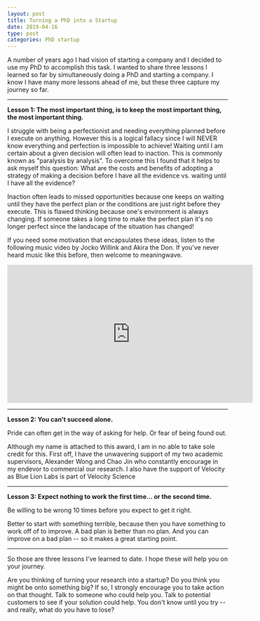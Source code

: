 ```yaml
---
layout: post
title: Turning a PhD into a Startup
date: 2019-04-16
type: post
categories: PhD startup
---
```

A number of years ago I had vision of starting a company and I decided to use my PhD to accomplish this task.
I wanted to share three lessons I learned so far by simultaneously doing a PhD and starting a company.
I know I have many more lessons ahead of me, but these three capture my journey so far.

***

**Lesson 1: The most important thing, is to keep the most important thing, the most important thing.**

I struggle with being a perfectionist and needing everything planned before I execute on anything. However this is a logical fallacy since I will NEVER know everything and perfection is impossible to achieve! Waiting until I am certain about a given decision will often lead to inaction. This is commonly known as "paralysis by analysis". To overcome this I found that it helps to ask myself this question: What are the costs and benefits of adopting a strategy of making a decision before I have all the evidence vs. waiting until I have all the evidence?

Inaction often leads to missed opportunities because one keeps on waiting until they have the perfect plan or the conditions are just right before they execute. This is flawed thinking because one's environment is always changing. If someone takes a long time to make the perfect plan it's no longer perfect since the landscape of the situation has changed!

If you need some motivation that encapsulates these ideas, listen to the following music video by Jocko Willink and Akira the Don. If you've never heard music like this before, then welcome to meaningwave.

<center>
<iframe width="560" height="315" src="https://www.youtube.com/embed/X2DPvzgeW6c" frameborder="0" allow="accelerometer; autoplay; encrypted-media; gyroscope; picture-in-picture" allowfullscreen></iframe>
</center>

***

**Lesson 2: You can't succeed alone.**

Pride can often get in the way of asking for help. Or fear of being found out.

Although my name is attached to this award, I am in no able to take sole credit for this.
First off, I have the unwavering support of my two academic supervisors, Alexander Wong <link> and Chao Jin <link> who constantly encourage in my endevor to commercial our research.
I also have the support of Velocity as Blue Lion Labs is part of Velocity Science <link>

***

**Lesson 3: Expect nothing to work the first time... or the second time.**

Be willing to be wrong 10 times before you expect to get it right.

Better to start with something terrible, because then you have something to work off of to improve. A bad plan is better than no plan. And you can improve on a bad plan -- so it makes a great starting point.

***

So those are three lessons I've learned to date. I hope these will help you on your journey.

Are you thinking of turning your research into a startup? Do you think you might be onto something big? If so, I strongly encourage you to take action on that thought. Talk to someone who could help you. Talk to potential customers to see if your solution could help. You don't know until you try -- and really, what do you have to lose?
